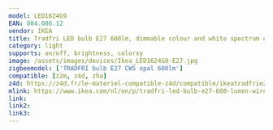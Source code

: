 ```yaml
---
model: LED1624G9
EAN: 004.086.12
vendor: IKEA
title: Tradfri LED bulb E27 600lm, dimmable colour and white spectrum opal white
category: light
supports: on/off, brightness, colorxy
image: /assets/images/devices/Ikea_LED1624G9-E27.jpg
zigbeemodel: ['TRADFRI bulb E27 CWS opal 600lm']
compatible: [z2m, z4d, zha]
z4d: https://z4d.fr/le-materiel-compatible-z4d/compatible/ikeatradfrie27couleur
mlink: https://www.ikea.com/nl/en/p/tradfri-led-bulb-e27-600-lumen-wireless-dimmable-colour-and-white-spectrum-opal-white-00408612/
link: 
link2: 
link3: 
---
```


